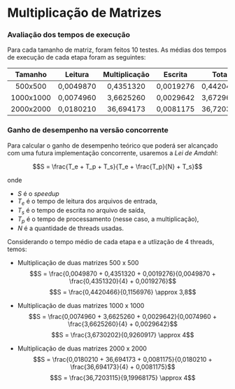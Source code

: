 # Multiplicação de Matrizes

### Avaliação dos tempos de execução

Para cada tamanho de matriz, foram feitos 10 testes. As médias dos tempos de execução de cada etapa foram as seguintes:

|  Tamanho  |  Leitura  | Multiplicação |  Escrita  |   Total   |
| :-------: | :-------: | :-----------: | :-------: | :-------: |
|  500x500  | 0,0049870 |   0,4351320   | 0,0019276 | 0,4420469 |
| 1000x1000 | 0,0074960 |   3,6625260   | 0,0029642 | 3,6729679 |
| 2000x2000 | 0,0180210 |   36,694173   | 0,0081175 | 36,720311 |

### Ganho de desempenho na versão concorrente

Para calcular o ganho de desempenho teórico que poderá ser alcançado com uma futura implementação concorrente, usaremos a _Lei de Amdahl_:

$$S = \frac{T_e + T_p + T_s}{T_e + \frac{T_p}{N} + T_s}$$

onde

- $S$ é o _speedup_
- $T_e$ é o tempo de leitura dos arquivos de entrada,
- $T_s$ é o tempo de escrita no arquivo de saída,
- $T_p$ é o tempo de processamento (nesse caso, a multiplicação),
- $N$ é a quantidade de threads usadas.

Considerando o tempo médio de cada etapa e a utlização de 4 threads, temos:

- Multiplicação de duas matrizes $500$ x $500$
  $$S = \frac{0,0049870 + 0,4351320 + 0,0019276}{0,0049870 + \frac{0,4351320}{4} + 0,0019276}$$
  $$S = \frac{0,4420466}{0,1156976} \approx 3,8$$

- Multiplicação de duas matrizes $1000$ x $1000$
  $$S = \frac{0,0074960 + 3,6625260 + 0,0029642}{0,0074960 + \frac{3,6625260}{4} + 0,0029642}$$
  $$S = \frac{3,6730202}{0,9260917} \approx 4$$

- Multiplicação de duas matrizes $2000$ x $2000$
  $$S = \frac{0,0180210 + 36,694173 + 0,0081175}{0,0180210 + \frac{36,694173}{4} + 0,0081175}$$
  $$S = \frac{36,7203115}{9,19968175} \approx 4$$
